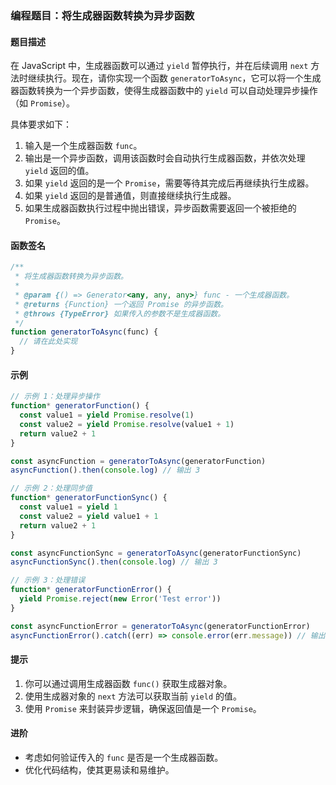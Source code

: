 ### 编程题目：将生成器函数转换为异步函数

#### 题目描述

在 JavaScript 中，生成器函数可以通过 `yield` 暂停执行，并在后续调用 `next` 方法时继续执行。现在，请你实现一个函数 `generatorToAsync`，它可以将一个生成器函数转换为一个异步函数，使得生成器函数中的 `yield` 可以自动处理异步操作（如 `Promise`）。

具体要求如下：

1. 输入是一个生成器函数 `func`。
2. 输出是一个异步函数，调用该函数时会自动执行生成器函数，并依次处理 `yield` 返回的值。
3. 如果 `yield` 返回的是一个 `Promise`，需要等待其完成后再继续执行生成器。
4. 如果 `yield` 返回的是普通值，则直接继续执行生成器。
5. 如果生成器函数执行过程中抛出错误，异步函数需要返回一个被拒绝的 `Promise`。

#### 函数签名

```javascript
/**
 * 将生成器函数转换为异步函数。
 *
 * @param {() => Generator<any, any, any>} func - 一个生成器函数。
 * @returns {Function} 一个返回 Promise 的异步函数。
 * @throws {TypeError} 如果传入的参数不是生成器函数。
 */
function generatorToAsync(func) {
  // 请在此处实现
}
```

#### 示例

```javascript
// 示例 1：处理异步操作
function* generatorFunction() {
  const value1 = yield Promise.resolve(1)
  const value2 = yield Promise.resolve(value1 + 1)
  return value2 + 1
}

const asyncFunction = generatorToAsync(generatorFunction)
asyncFunction().then(console.log) // 输出 3

// 示例 2：处理同步值
function* generatorFunctionSync() {
  const value1 = yield 1
  const value2 = yield value1 + 1
  return value2 + 1
}

const asyncFunctionSync = generatorToAsync(generatorFunctionSync)
asyncFunctionSync().then(console.log) // 输出 3

// 示例 3：处理错误
function* generatorFunctionError() {
  yield Promise.reject(new Error('Test error'))
}

const asyncFunctionError = generatorToAsync(generatorFunctionError)
asyncFunctionError().catch((err) => console.error(err.message)) // 输出 "Test error"
```

#### 提示

1. 你可以通过调用生成器函数 `func()` 获取生成器对象。
2. 使用生成器对象的 `next` 方法可以获取当前 `yield` 的值。
3. 使用 `Promise` 来封装异步逻辑，确保返回值是一个 `Promise`。

#### 进阶

- 考虑如何验证传入的 `func` 是否是一个生成器函数。
- 优化代码结构，使其更易读和易维护。
